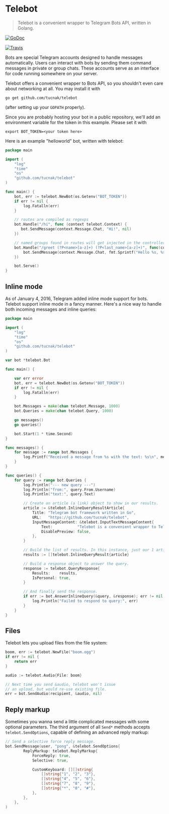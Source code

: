 # Telebot

> Telebot is a convenient wrapper to Telegram Bots API, written in Golang.

[![GoDoc](https://godoc.org/github.com/tucnak/telebot?status.svg)](https://godoc.org/github.com/tucnak/telebot)

[![Travis](https://travis-ci.org/tucnak/telebot.svg?branch=master)](https://travis-ci.org/tucnak/telebot)

Bots are special Telegram accounts designed to handle messages automatically. Users can interact with bots by sending them command messages in private or group chats. These accounts serve as an interface for code running somewhere on your server.


Telebot offers a convenient wrapper to Bots API, so you shouldn't even
care about networking at all. You may install it with

	go get github.com/tucnak/telebot

(after setting up your `GOPATH` properly).

Since you are probably
hosting your bot in a public repository, we'll add an environment
variable for the token in this example. Please set it with

	export BOT_TOKEN=<your token here>


Here is an example "helloworld" bot, written with telebot:

```go
package main

import (
    "log"
    "time"
    "os" 
    "github.com/tucnak/telebot"
)

func main() {
    bot, err := telebot.NewBot(os.Getenv("BOT_TOKEN"))
    if err != nil {
        log.Fatalln(err)
    }

    // routes are compiled as regexps
    bot.Handle("/hi", func (context telebot.Context) {
       bot.SendMessage(context.Message.Chat, "Hi!", nil)
    })

    // named groups found in routes will get injected in the controller as arguments
    bot.Handle("/greet (?P<name>[a-z]+) (?P<last_name>[a-z]+)", func(context telebot.Context) {
        bot.SendMessage(context.Message.Chat, fmt.Sprintf("Hello %s, %s", context.Args["last_name"], context.Args["name"]), nil)
    })

    bot.Serve()
}
```

## Inline mode


As of January 4, 2016, Telegram added inline mode support for bots.
Telebot support inline mode in a fancy manner. Here's a nice way to handle both incoming messages and inline queries:


```go
package main

import (
    "log"
    "time"
    "os"
    "github.com/tucnak/telebot"
)

var bot *telebot.Bot

func main() {

    var err error
    bot, err = telebot.NewBot(os.Getenv("BOT_TOKEN"))
    if err != nil {
        log.Fatalln(err)
    }

    bot.Messages = make(chan telebot.Message, 1000)
    bot.Queries = make(chan telebot.Query, 1000)

    go messages()
    go queries()

    bot.Start(1 * time.Second)
}

func messages() {
    for message := range bot.Messages {
        log.Printf("Received a message from %s with the text: %s\n", message.Sender.Username, message.Text)
    }
}

func queries() {
    for query := range bot.Queries {
        log.Println("--- new query ---")
        log.Println("from:", query.From.Username)
        log.Println("text:", query.Text)

        // Create an article (a link) object to show in our results.
        article := &telebot.InlineQueryResultArticle{
            Title: "Telegram bot framework written in Go",
            URL:   "https://github.com/tucnak/telebot",
            InputMessageContent: &telebot.InputTextMessageContent{
                Text:           "Telebot is a convenient wrapper to Telegram Bots API, written in Golang.",
                DisablePreview: false,
            },
        }

        // Build the list of results. In this instance, just our 1 article from above.
        results := []telebot.InlineQueryResult{article}

        // Build a response object to answer the query.
        response := telebot.QueryResponse{
            Results:    results,
            IsPersonal: true,
        }

        // And finally send the response.
        if err := bot.AnswerInlineQuery(&query, &response); err != nil {
            log.Println("Failed to respond to query:", err)
        }
    }
}
```

## Files
Telebot lets you upload files from the file system:

```go
boom, err := telebot.NewFile("boom.ogg")
if err != nil {
    return err
}

audio := telebot.Audio{File: boom}

// Next time you send &audio, telebot won't issue
// an upload, but would re-use existing file.
err = bot.SendAudio(recipient, &audio, nil)
```

## Reply markup
Sometimes you wanna send a little complicated messages with some optional parameters. The third argument of all `Send*` methods accepts `telebot.SendOptions`, capable of defining an advanced reply markup:

```go
// Send a selective force reply message.
bot.SendMessage(user, "pong", &telebot.SendOptions{
        ReplyMarkup: telebot.ReplyMarkup{
            ForceReply: true,
            Selective: true,

            CustomKeyboard: [][]string{
                []string{"1", "2", "3"},
                []string{"4", "5", "6"},
                []string{"7", "8", "9"},
                []string{"*", "0", "#"},
            },
        },
    },
)
```
